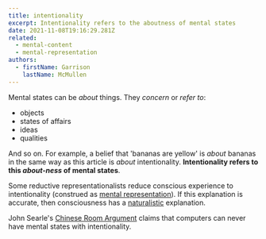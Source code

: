 ```yaml
---
title: intentionality
excerpt: Intentionality refers to the aboutness of mental states
date: 2021-11-08T19:16:29.281Z
related:
  - mental-content
  - mental-representation
authors:
  - firstName: Garrison
    lastName: McMullen
---
```

Mental states can be *about* things. They *concern* or *refer to*:

* objects
* states of affairs
* ideas
* qualities

And so on. For example, a belief that 'bananas are yellow' is *about* bananas in the same way as this article is *about* intentionality. **Intentionality refers to this *about-ness* of mental states**.

Some reductive representationalists reduce conscious experience to intentionality (construed as [mental representation](/posts/mental-representation/)). If this explanation is accurate, then consciousness has a [naturalistic](https://plato.stanford.edu/entries/naturalism/) explanation.

John Searle's [Chinese Room Argument](https://plato.stanford.edu/entries/chinese-room/#Inte) claims that computers can never have mental states with intentionality.
